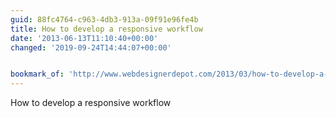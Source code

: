 ```yaml
---
guid: 88fc4764-c963-4db3-913a-09f91e96fe4b
title: How to develop a responsive workflow
date: '2013-06-13T11:10:40+00:00'
changed: '2019-09-24T14:44:07+00:00'


bookmark_of: 'http://www.webdesignerdepot.com/2013/03/how-to-develop-a-responsive-workflow/'
---
```



How to develop a responsive workflow
